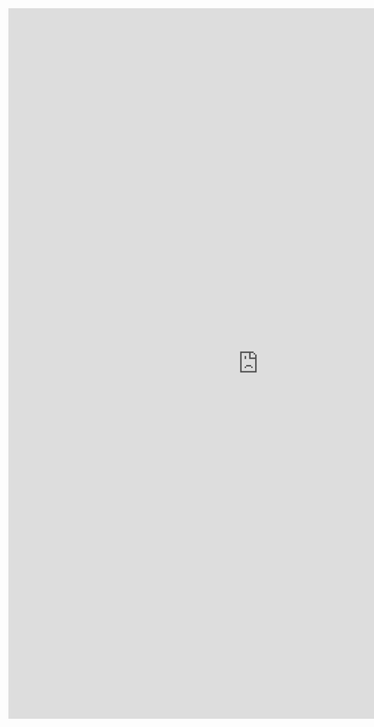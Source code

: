 <iframe allowtransparency="true" frameborder="0" scrolling="no" src="http://udsfoundation.webs.com/services" style="border: none; height: 1420px; width: 1000px;"> </iframe>
